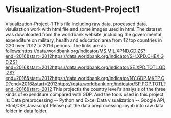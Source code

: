 # Visualization-Student-Project1
Visualization-Project-1
This file including raw data, processed data, visuliaztion work with html file and some images used in html.
The dataset was downloaded from the worldbank website ,including the governmental expenditure on military, health and education area from 12 top countries in G20 over 2012 to 2016 periods. The links are as follows:https://data.worldbank.org/indicator/MS.MIL.XPND.GD.ZS?end=2016&start=2012https://data.worldbank.org/indicator/SH.XPD.CHEX.GD.ZS?end=2016&start=2012https://data.worldbank.org/indicator/SE.XPD.TOTL.GD.ZS?end=2016&start=2012https://data.worldbank.org/indicator/NY.GDP.MKTP.CD?end=2016&start=2012https://data.worldbank.org/indicator/SP.POP.TOTL?end=2016&start=2012
This projectis the country level's analysis of the three kinds of expenditure compared with GDP. And the tools used in this project is: Data preprocessing -- Python and Excel Data visualization -- Google API, Html,CSS,Javascript
Please put the data preprocessing.ipynb into raw data folder in data folder.

